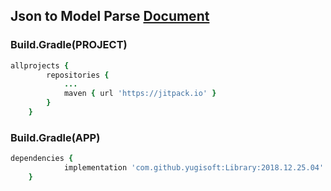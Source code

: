 ## Json to Model Parse [Document](https://github.com/yugisoft/Library/blob/master/Parse_JsonToModel.md)

### Build.Gradle(PROJECT)
```ruby
allprojects {
		repositories {
			...
			maven { url 'https://jitpack.io' }
		}
	}
```
### Build.Gradle(APP)
```ruby
dependencies {
	        implementation 'com.github.yugisoft:Library:2018.12.25.04'
	}
```
